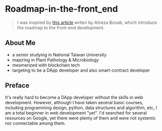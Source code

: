 # Roadmap-in-the-front_end
> I was inspired by [this article](https://betterprogramming.pub/frontend-development-the-essentials-1c1290b43590) writen by Alireza Bonab, which introduce the roadmap to the front-end development.

## About Me
- a senior studying in National Taiwan University
- majoring in Plant Pathology & Microbiology
- mesmerized with blockchain tech
- targeting to be a DApp developer and also smart-contract developer 

## Preface
It's really hard to become a DApp developer without the skills in web development. However, although I have taken several basic courses, including programming design, python, data structures and algorithm, etc, I am a total beginner in web development "yet". I'd searched for several resources on Google, yet there were plenty of them and were not systemic nor connectable among them.
